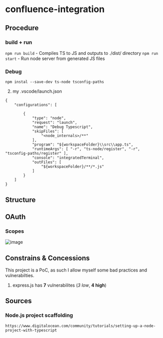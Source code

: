 # confluence-integration

## Procedure
### build + run
``` npm run build ``` - Compiles TS to JS and outputs to ./dist/ directory
``` npm run start ``` - Run node server from generated JS files

### Debug

``` npm instal --save-dev ts-node tsconfig-paths ```

2. my .vscode/launch.json
```
{
    "configurations": [

        {
            "type": "node",
            "request": "launch",
            "name": "Debug Typescript",
            "skipFiles": [
                "<node_internals>/**"
            ],
            "program": "${workspaceFolder}\\src\\app.ts",
            "runtimeArgs": [ "-r", "ts-node/register", "-r", "tsconfig-paths/register" ],
            "console": "integratedTerminal",
            "outFiles": [
                "${workspaceFolder}/**/*.js"
            ]
        }
    ]
}
```

## Structure

## OAuth

### Scopes
![image](https://github.com/user-attachments/assets/cbf3cf8f-157e-48f1-8a07-3a2f974f11e7)

## Constrains & Concessions

This project is a PoC, as such I allow myself some bad practices and vulnerabilties.

1. express.js has **7** vulnerabilites (*3 low*, **4 high**)

## Sources

### Node.js project scaffolding
``` https://www.digitalocean.com/community/tutorials/setting-up-a-node-project-with-typescript ```
